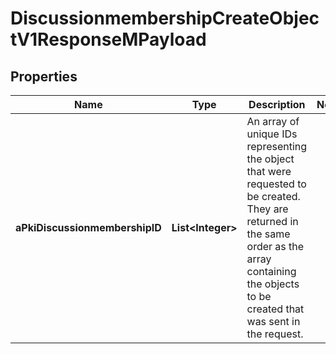 

# DiscussionmembershipCreateObjectV1ResponseMPayload

## Properties

Name | Type | Description | Notes
------------ | ------------- | ------------- | -------------
**aPkiDiscussionmembershipID** | **List&lt;Integer&gt;** | An array of unique IDs representing the object that were requested to be created.  They are returned in the same order as the array containing the objects to be created that was sent in the request. | 




